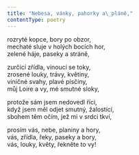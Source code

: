 ```yaml
---
title: "Nebesa, vánky, pahorky a\_pláně,"
contentType: poetry
---
```


<section>

rozryté kopce, bory po obzor,  
mechaté sluje v holých bocích hor,  
zelené háje, paseky a stráně,

</section>

<section>

zurčící zřídla, vinoucí se toky,  
zrosené louky, trávy, květiny,  
viničné svahy, plavé písčiny,  
můj Loire a vy, mé smutné sloky,

</section>

<section>

protože sám jsem nedovedl říci,  
když jsem měl odjet smutný, žalostící,  
sbohem těm očím, jež mi v srdci tkví,

</section>

<section>

prosím vás, nebe, planiny a hory,  
vás, zřídla, řeky, paseky a bory,  
vás, louky, květy, řekněte to vy!

</section>
